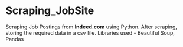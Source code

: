 # Scraping_JobSite
Scraping Job Postings from **Indeed.com** using Python.
After scraping, storing the required data in a csv file.
Libraries used - Beautiful Soup, Pandas
